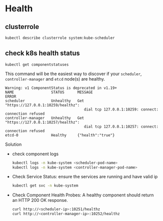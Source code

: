 # Health

## clusterrole
```sh
kubectl describe clusterrole system:kube-scheduler
```

## check k8s health status
```
kubectl get componentstatuses
```
This command will be the easiest way to discover if your `scheduler`, `controller-manager` and `etcd` node(s) are healthy. 
```
Warning: v1 ComponentStatus is deprecated in v1.19+
NAME                 STATUS      MESSAGE                                                  ERROR
scheduler            Unhealthy   Get "https://127.0.0.1:10259/healthz":
                                    dial tcp 127.0.0.1:10259: connect: connection refused
controller-manager   Unhealthy   Get "https://127.0.0.1:10257/healthz":
                                    dial tcp 127.0.0.1:10257: connect: connection refused
etcd-0               Healthy     {"health":"true"}
```

Solution
- check component logs
  ```sh
  kubectl logs -n kube-system <scheduler-pod-name>
  kubectl logs -n kube-system <controller-manager-pod-name>
  ```
- Check Service Status: ensure the services are running and have valid ip
  ```sh
  kubectl get svc -n kube-system
  ```
- Check Component Health Probes: A healthy component should return an HTTP 200 OK response.
  ```sh
  curl http://<scheduler-ip>:10251/healthz
  curl http://<controller-manager-ip>:10252/healthz
  ```
